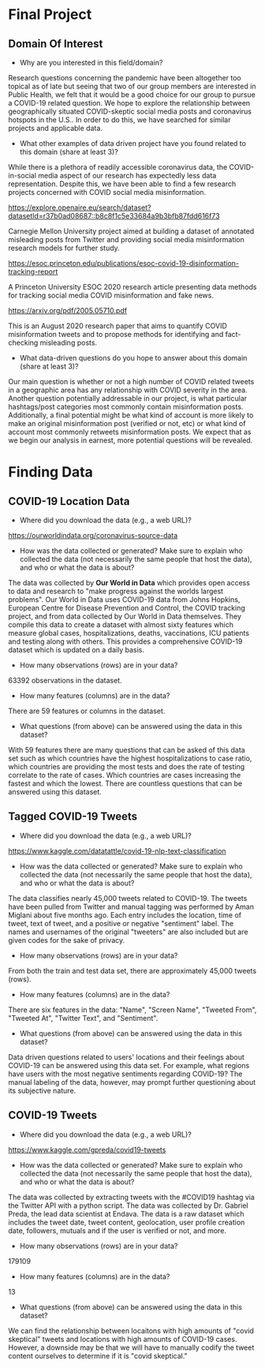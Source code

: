 # Final Project

## Domain Of Interest

- Why are you interested in this field/domain?

Research questions concerning the pandemic have been altogether too topical as of late but seeing that two of our group members are interested in Public Health, we felt that it would be a good choice for our group to pursue a COVID-19 related question. We hope to explore the relationship between geographically situated COVID-skeptic social media posts and coronavirus hotspots in the U.S.. In order to do this, we have searched for similar projects and applicable data.

- What other examples of data driven project have you found related to this domain (share at least 3)?

While there is a plethora of readily accessible coronavirus data, the COVID-in-social media aspect of our research has expectedly less data representation. Despite this, we have been able to find a few research projects concerned with COVID social media misinformation.

https://explore.openaire.eu/search/dataset?datasetId=r37b0ad08687::b8c8f1c5e33684a9b3bfb87fdd616f73

Carnegie Mellon University project aimed at building a dataset of annotated misleading posts from Twitter and providing social media misinformation research models for further study.

https://esoc.princeton.edu/publications/esoc-covid-19-disinformation-tracking-report

A Princeton University ESOC 2020 research article presenting data methods for tracking social media COVID misinformation and fake news.

https://arxiv.org/pdf/2005.05710.pdf

This is an August 2020 research paper that aims to quantify COVID misinformation tweets and to propose methods for identifying and fact-checking misleading posts.

- What data-driven questions do you hope to answer about this domain (share at least 3)?

Our main question is whether or not a high number of COVID related tweets in a geographic area has any relationship with COVID severity in the area. Another question potentially addressable in our project, is what particular hashtags/post categories most commonly contain misinformation posts. Additionally, a final potential might be what kind of account is more likely to make an original misinformation post (verified or not, etc) or what kind of account most commonly retweets misinformation posts. We expect that as we begin our analysis in earnest, more potential questions will be revealed.

# Finding Data

## COVID-19 Location Data

- Where did you download the data (e.g., a web URL)?

https://ourworldindata.org/coronavirus-source-data

- How was the data collected or generated? Make sure to explain who collected the data (not necessarily the same people that host the data), and who or what the data is about?

The data was collected by **Our World in Data** which provides open access to data and research to "make progress against the worlds largest problems". Our World in Data uses COVID-19 data from Johns Hopkins, European Centre for Disease Prevention and Control, the COVID tracking project, and from data collected by Our World in Data themselves. They compile this data to create a dataset with almost sixty features which measure global cases, hospitalizations, deaths, vaccinations, ICU patients and testing along with others. This provides a comprehensive COVID-19 dataset which is updated on a daily basis.

- How many observations (rows) are in your data?

63392 observations in the dataset.

- How many features (columns) are in the data?

There are 59 features or columns in the dataset.

- What questions (from above) can be answered using the data in this dataset?

With 59 features there are many questions that can be asked of this data set such as which countries have the highest hospitalizations to case ratio, which countries are providing the most tests and does the rate of testing correlate to the rate of cases. Which countries are cases increasing the fastest and which the lowest. There are countless questions that can be answered using this dataset.

## Tagged COVID-19 Tweets

- Where did you download the data (e.g., a web URL)?

https://www.kaggle.com/datatattle/covid-19-nlp-text-classification

- How was the data collected or generated? Make sure to explain who collected the data (not necessarily the same people that host the data), and who or what the data is about?

The data classifies nearly 45,000 tweets related to COVID-19. The tweets have been pulled from Twitter and manual tagging was performed by Aman Miglani about five months ago. Each entry includes the location, time of tweet, text of tweet, and a positive or negative "sentiment" label. The names and usernames of the original "tweeters" are also included but are given codes for the sake of privacy.

- How many observations (rows) are in your data?

From both the train and test data set, there are approximately 45,000 tweets (rows).

- How many features (columns) are in the data?

There are six features in the data: "Name", "Screen Name", "Tweeted From", "Tweeted At", "Twitter Text", and "Sentiment".

- What questions (from above) can be answered using the data in this dataset?

Data driven questions related to users' locations and their feelings about COVID-19 can be answered using this data set. For example, what regions have users with the most negative sentiments regarding COVID-19? The manual labeling of the data, however, may prompt further questioning about its subjective nature.


## COVID-19 Tweets

- Where did you download the data (e.g., a web URL)?

https://www.kaggle.com/gpreda/covid19-tweets

- How was the data collected or generated? Make sure to explain who collected the data (not necessarily the same people that host the data), and who or what the data is about?

The data was collected by extracting tweets with the #COVID19 hashtag via the Twitter API with a python script. The data was collected by Dr. Gabriel Preda, the lead data scientist at Endava.
The data is a raw dataset which includes the tweet date, tweet content, geolocation, user profile creation date, followers, mutuals and if the user is verified or not, and more.

- How many observations (rows) are in your data?

179109

- How many features (columns) are in the data?

13

- What questions (from above) can be answered using the data in this dataset?

We can find the relationship between locaitons with high amounts of "covid skeptical" tweets and locations with high amounts of COVID-19 cases.
However, a downside may be that we will have to manually codify the tweet content ourselves to determine if it is "covid skeptical."
